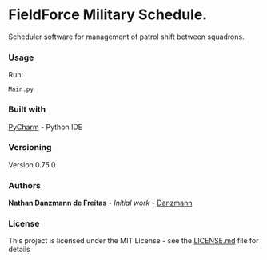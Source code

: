 # FieldForce Military Schedule.

Scheduler software for management of patrol shift between squadrons.


### Usage 
Run:
```
Main.py 
```
### Built with

[PyCharm](https://www.jetbrains.com/pycharm/) - Python IDE

### Versioning

Version 0.75.0

### Authors

**Nathan Danzmann de Freitas** - *Initial work* - [Danzmann](https://github.com/Danzmann)

### License

This project is licensed under the MIT License - see the [LICENSE.md](LICENSE.md) file for details

